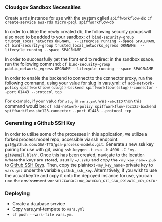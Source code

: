 ### Cloudgov Sandbox Necessities
Create a rds instance for use with the system called `spiffworkflow-db`:
`cf create-service aws-rds micro-psql spiffworkflow-db`

In order to utilize the newly created db, the following security groups will also need to be added to your sandbox:
`cf bind-security-group trusted_local_networks ORGNAME  --lifecycle running --space SPACENAME`
`cf bind-security-group trusted_local_networks_egress ORGNAME  --lifecycle running --space SPACENAME`

In order to successfully get the front end to redirect in the sandbox space, run the following command:
`cf bind-security-group public_networks_egress ORGNAME --lifecycle running --space SPACENAME`

In order to enable the backend to connect to the connector proxy, run the following command, using your value for slug in vars.yml:
`cf add-network-policy spiffworkflow((slug))-backend spiffworkflow((slug))-connector --port 61443 --protocol tcp`

For example, if your value for `slug` in `vars.yml` was `-abc123` then this command would be:
`cf add-network-policy spiffworkflow-abc123-backend spiffworkflow-abc123-connector --port 61443 --protocol tcp`

### Generating a Github SSH Key
In order to utilize some of the processes in this application, we utilize a forked process model repo, accessible via ssh endpoint.
`git@github.com:GSA-TTS/gsa-process-models.git`.
Generate a new ssh key pairing for use with git, using `ssh-keygen -t rsa -b 4096 -C "my-git@email.blah"`. Once this has been created, navigate to the location where the keys are stored, usually `~/.ssh/` and copy the `<my_key_name>.pub` to [Github SSH Keys](https://github.com/settings/keys). Then, copy the plaintext `<my_key_name>` private key to `vars.yml` under the variable `github_ssh_key`. Alternatively, if you wish to use the actual keyfile and copy it onto the deployed instance for use, you can use the environment var `SPIFFWORKFLOW_BACKEND_GIT_SSH_PRIVATE_KEY_PATH:`

### Deploying
- Create a database service
- Copy vars.yml-template to `vars.yml`
- `cf push --vars-file vars.yml`
